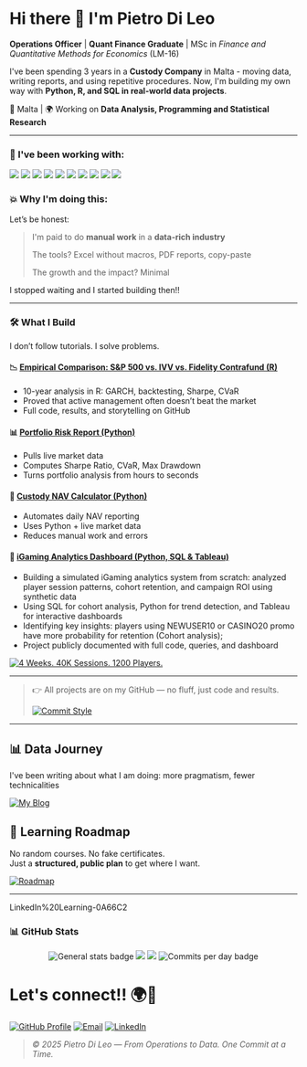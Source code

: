 # Hi there 🌟 I'm Pietro Di Leo

**Operations Officer** | **Quant Finance Graduate** | MSc in *Finance and Quantitative Methods for Economics* (LM-16)  

I've been spending 3 years in a **Custody Company** in Malta - moving data, writing reports, and using repetitive procedures.
Now, I'm building my own way with **Python, R, and SQL in real-world data projects**.

📍 Malta | 🌍 Working on **Data Analysis, Programming and Statistical Research**


---


### 🔧 I've been working with:
<div align="left">

  <img src="https://img.shields.io/badge/Python-3776AB?style=for-the-badge&logo=python&logoColor=white" />
  <img src="https://img.shields.io/badge/Pandas-150458?style=for-the-badge&logo=pandas&logoColor=white" />
  
  <img src="https://img.shields.io/badge/NumPy-013243?style=for-the-badge&logo=numpy&logoColor=white" />

  <img src="https://img.shields.io/badge/R-276DC3?style=for-the-badge&logo=r&logoColor=white" />
  <img src="https://img.shields.io/badge/SQL-6AA84F?style=for-the-badge&logo=postgresql&logoColor=white" />
  <img src="https://img.shields.io/badge/Matplotlib-FFD966?style=for-the-badge&logo=matplotlib&logoColor=white" />
  
  <img src="https://img.shields.io/badge/Tableau-660000?style=for-the-badge&logo=tableau&logoColor=white" />
  <img src="https://img.shields.io/badge/Jupyter-F37626?style=for-the-badge&logo=jupyter&logoColor=white" />
  <img src="https://img.shields.io/badge/Git-F05032?style=for-the-badge&logo=git&logoColor=white" />
  <img src="https://img.shields.io/badge/Debian-A81D33?style=for-the-badge&logo=debian&logoColor=white" />
</div>

### 💥 Why I'm doing this:

Let’s be honest:  
>I'm paid to do **manual work** in a **data-rich industry**
>
>The tools? Excel without macros, PDF reports, copy-paste
>
>The growth and the impact? Minimal

I stopped waiting and I started building then!!

---

### 🛠 What I Build

I don’t follow tutorials. I solve problems.


#### 📉 [Empirical Comparison: S&P 500 vs. IVV vs. Fidelity Contrafund (R)](https://github.com/DLPietro/thesis-backtesting-etf-spx)
- 10-year analysis in R: GARCH, backtesting, Sharpe, CVaR
- Proved that active management often doesn’t beat the market
- Full code, results, and storytelling on GitHub

#### 📊 [Portfolio Risk Report (Python)](https://github.com/DLPietro/portfolio-risk-report)
- Pulls live market data
- Computes Sharpe Ratio, CVaR, Max Drawdown
- Turns portfolio analysis from hours to seconds

#### 🧮 [Custody NAV Calculator (Python)](https://github.com/DLPietro/custody-nav-calculator)
- Automates daily NAV reporting
- Uses Python + live market data
- Reduces manual work and errors

#### 🎲 [iGaming Analytics Dashboard (Python, SQL & Tableau)](https://github.com/DLPietro/igaming-analytics-case-study)
- Building a simulated iGaming analytics system from scratch: analyzed player session patterns, cohort retention, and campaign ROI using synthetic data
- Using SQL for cohort analysis, Python for trend detection, and Tableau for interactive dashboards
- Identifying key insights: players using NEWUSER10 or CASINO20 promo have more probability for retention (Cohort analysis);
- Project publicly documented with full code, queries, and dashboard

[![4 Weeks. 40K Sessions. 1200 Players.](https://img.shields.io/badge/4_Weeks-40K_Sessions-F1C232?style=for-the-badge&logo=python&logoColor=white)](https://github.com/DLPietro/igaming-analytics-case-study/tree/main/docs)

---

>👉 All projects are on my GitHub — no fluff, just code and results.
>
>[![Commit Style](https://img.shields.io/badge/Commit_Style-DLPietro-9B59B6?style=for-the-badge&logo=git&logoColor=white)](https://github.com/DLPietro/learning-roadmap/blob/main/CONTRIBUTING.md)

---

## 📊 Data Journey

I've been writing about what I am doing: more pragmatism, fewer technicalities

<a href="https://dlpietro.github.io">
  <img src="https://img.shields.io/badge/Blog-My_Data_Journey-BCBCBC?style=for-the-badge&logo=ghost&logoColor=white" alt="My Blog"/>
</a>


## 🌱 Learning Roadmap

No random courses. No fake certificates.  
Just a **structured, public plan** to get where I want.

<a href="https://github.com/DLPietro/learning-roadmap">
  <img src="https://img.shields.io/badge/Repo-🚀_My_Learning_Roadmap-28A745?style=for-the-badge&logo=ghost&logoColor=white" alt="Roadmap"/>
</a>

---

LinkedIn%20Learning-0A66C2
### 📊 **GitHub Stats**

<div align="center">
  <img src="http://github-profile-summary-cards.vercel.app/api/cards/stats?username=DLPIetro&theme=2077&layout=compact&from=2025-07-31" alt="General stats badge"/>
  <img src="https://streak-stats.demolab.com?user=DLPietro&theme=radical&hide_border=true&hide_total_contributions=true"/>
  <img src="https://github-readme-stats.vercel.app/api/top-langs/?username=DLPietro&layout=donut&theme=radical&hide_border=true&hide=Jupyter%20Notebook"/>
  <img src="http://github-profile-summary-cards.vercel.app/api/cards/productive-time?username=DLPIetro&theme=2077&utcOffset=8" alt="Commits per day badge"/>
</div>


# Let's connect!! 🌍🌟

[![GitHub Profile](https://img.shields.io/badge/GitHub-DLPietro-181717?style=for-the-badge&logo=github&logoColor=white)](https://github.com/DLPietro)
[![Email](https://img.shields.io/badge/Email-dileopie-d14836?style=for-the-badge&logo=gmail&logoColor=white)](mailto:dileopie@gmail.com)
[![LinkedIn](https://img.shields.io/badge/LinkedIn-Pietro-0077B5?style=for-the-badge&logo=linkedin&logoColor=white)](https://www.linkedin.com/in/pietrodileo)

> _© 2025 Pietro Di Leo — From Operations to Data. One Commit at a Time._
